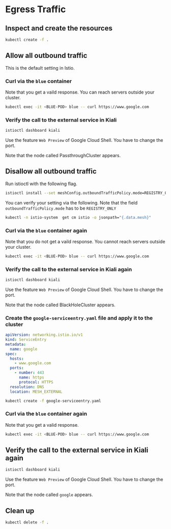 # Egress Traffic

## Inspect and create the resources

```bash
kubectl create -f .
```

## Allow all outbound traffic

This is the default setting in Istio.

### Curl via the `blue` container

Note that you get a vaild response. You can reach servers outside your cluster.

```bash
kubectl exec -it <BLUE-POD> blue -- curl https://www.google.com
```

### Verify the call to the external service in Kiali

```bash
istioctl dashboard kiali
```

Use the feature `Web Preview` of Google Cloud Shell. You have to change the port.

Note that the node called PassthroughCluster appears.

## Disallow all outbound traffic

Run istioctl with the following flag.

```bash
istioctl install --set meshConfig.outboundTrafficPolicy.mode=REGISTRY_ONLY
```

You can verify your setting via the following. Note that the field `outboundTrafficPolicy.mode` has to be `REGISTRY_ONLY`

```bash
kubectl -n istio-system  get cm istio -o jsonpath="{.data.mesh}"
```

### Curl via the `blue` container again

Note that you do not get a vaild response. You cannot reach servers outside your cluster.

```bash
kubectl exec -it <BLUE-POD> blue -- curl https://www.google.com
```

### Verify the call to the external service in Kiali again

```bash
istioctl dashboard kiali
```

Use the feature `Web Preview` of Google Cloud Shell. You have to change the port.

Note that the node called BlackHoleCluster appears.

### Create the `google-serviceentry.yaml` file and apply it to the cluster

```yaml
apiVersion: networking.istio.io/v1
kind: ServiceEntry
metadata:
  name: google
spec:
  hosts:
    - www.google.com
  ports:
    - number: 443
      name: https
      protocol: HTTPS
  resolution: DNS
  location: MESH_EXTERNAL
```

```bash
kubectl create -f google-serviceentry.yaml
```

### Curl via the `blue` container again

Note that you get a valid response.

```bash
kubectl exec -it <BLUE-POD> blue -- curl https://www.google.com
```

## Verify the call to the external service in Kiali again

```bash
istioctl dashboard kiali
```

Use the feature `Web Preview` of Google Cloud Shell. You have to change the port.

Note that the node called `google` appears.

## Clean up

```bash
kubectl delete -f .
```
